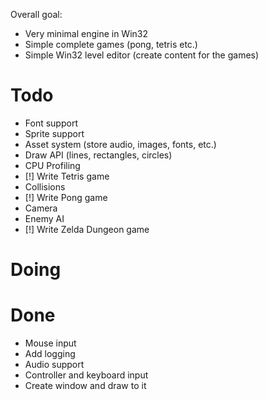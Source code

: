 Overall goal:
- Very minimal engine in Win32
- Simple complete games (pong, tetris etc.)
- Simple Win32 level editor (create content for the games)

# Todo
- Font support
- Sprite support
- Asset system (store audio, images, fonts, etc.)
- Draw API (lines, rectangles, circles)
- CPU Profiling
- [!] Write Tetris game
- Collisions
- [!] Write Pong game
- Camera
- Enemy AI
- [!] Write Zelda Dungeon game

# Doing

# Done
- Mouse input
- Add logging
- Audio support
- Controller and keyboard input
- Create window and draw to it
